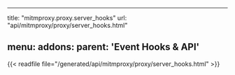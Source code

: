 
---
title: "mitmproxy.proxy.server_hooks"
url: "api/mitmproxy/proxy/server_hooks.html"

menu:
    addons:
        parent: 'Event Hooks & API'
---

{{< readfile file="/generated/api/mitmproxy/proxy/server_hooks.html" >}}
